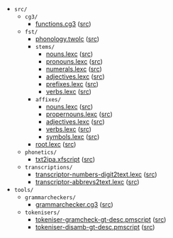 * `src/`
    * `cg3/`
        * [functions.cg3](src-cg3-functions.cg3.html) ([src](https://github.com/giellalt/lang-tau/blob/main/src/cg3/functions.cg3))
    * `fst/`
        * [phonology.twolc](src-fst-phonology.twolc.html) ([src](https://github.com/giellalt/lang-tau/blob/main/src/fst/phonology.twolc))
        * `stems/`
            * [nouns.lexc](src-fst-stems-nouns.lexc.html) ([src](https://github.com/giellalt/lang-tau/blob/main/src/fst/stems/nouns.lexc))
            * [pronouns.lexc](src-fst-stems-pronouns.lexc.html) ([src](https://github.com/giellalt/lang-tau/blob/main/src/fst/stems/pronouns.lexc))
            * [numerals.lexc](src-fst-stems-numerals.lexc.html) ([src](https://github.com/giellalt/lang-tau/blob/main/src/fst/stems/numerals.lexc))
            * [adjectives.lexc](src-fst-stems-adjectives.lexc.html) ([src](https://github.com/giellalt/lang-tau/blob/main/src/fst/stems/adjectives.lexc))
            * [prefixes.lexc](src-fst-stems-prefixes.lexc.html) ([src](https://github.com/giellalt/lang-tau/blob/main/src/fst/stems/prefixes.lexc))
            * [verbs.lexc](src-fst-stems-verbs.lexc.html) ([src](https://github.com/giellalt/lang-tau/blob/main/src/fst/stems/verbs.lexc))
        * `affixes/`
            * [nouns.lexc](src-fst-affixes-nouns.lexc.html) ([src](https://github.com/giellalt/lang-tau/blob/main/src/fst/affixes/nouns.lexc))
            * [propernouns.lexc](src-fst-affixes-propernouns.lexc.html) ([src](https://github.com/giellalt/lang-tau/blob/main/src/fst/affixes/propernouns.lexc))
            * [adjectives.lexc](src-fst-affixes-adjectives.lexc.html) ([src](https://github.com/giellalt/lang-tau/blob/main/src/fst/affixes/adjectives.lexc))
            * [verbs.lexc](src-fst-affixes-verbs.lexc.html) ([src](https://github.com/giellalt/lang-tau/blob/main/src/fst/affixes/verbs.lexc))
            * [symbols.lexc](src-fst-affixes-symbols.lexc.html) ([src](https://github.com/giellalt/lang-tau/blob/main/src/fst/affixes/symbols.lexc))
        * [root.lexc](src-fst-root.lexc.html) ([src](https://github.com/giellalt/lang-tau/blob/main/src/fst/root.lexc))
    * `phonetics/`
        * [txt2ipa.xfscript](src-phonetics-txt2ipa.xfscript.html) ([src](https://github.com/giellalt/lang-tau/blob/main/src/phonetics/txt2ipa.xfscript))
    * `transcriptions/`
        * [transcriptor-numbers-digit2text.lexc](src-transcriptions-transcriptor-numbers-digit2text.lexc.html) ([src](https://github.com/giellalt/lang-tau/blob/main/src/transcriptions/transcriptor-numbers-digit2text.lexc))
        * [transcriptor-abbrevs2text.lexc](src-transcriptions-transcriptor-abbrevs2text.lexc.html) ([src](https://github.com/giellalt/lang-tau/blob/main/src/transcriptions/transcriptor-abbrevs2text.lexc))
* `tools/`
    * `grammarcheckers/`
        * [grammarchecker.cg3](tools-grammarcheckers-grammarchecker.cg3.html) ([src](https://github.com/giellalt/lang-tau/blob/main/tools/grammarcheckers/grammarchecker.cg3))
    * `tokenisers/`
        * [tokeniser-gramcheck-gt-desc.pmscript](tools-tokenisers-tokeniser-gramcheck-gt-desc.pmscript.html) ([src](https://github.com/giellalt/lang-tau/blob/main/tools/tokenisers/tokeniser-gramcheck-gt-desc.pmscript))
        * [tokeniser-disamb-gt-desc.pmscript](tools-tokenisers-tokeniser-disamb-gt-desc.pmscript.html) ([src](https://github.com/giellalt/lang-tau/blob/main/tools/tokenisers/tokeniser-disamb-gt-desc.pmscript))
